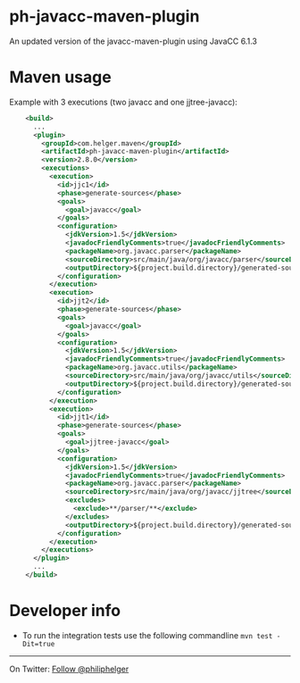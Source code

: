 ph-javacc-maven-plugin
======================

An updated version of the javacc-maven-plugin using JavaCC 6.1.3

# Maven usage

Example with 3 executions (two javacc and one jjtree-javacc):

```xml
    <build>
      ...
      <plugin>
        <groupId>com.helger.maven</groupId>
        <artifactId>ph-javacc-maven-plugin</artifactId>
        <version>2.8.0</version>
        <executions>
          <execution>
            <id>jjc1</id>
            <phase>generate-sources</phase>
            <goals>
              <goal>javacc</goal>
            </goals>
            <configuration>
              <jdkVersion>1.5</jdkVersion>
              <javadocFriendlyComments>true</javadocFriendlyComments>
              <packageName>org.javacc.parser</packageName>
              <sourceDirectory>src/main/java/org/javacc/parser</sourceDirectory>
              <outputDirectory>${project.build.directory}/generated-sources/javacc1</outputDirectory>
            </configuration>
          </execution>
          <execution>
            <id>jjt2</id>
            <phase>generate-sources</phase>
            <goals>
              <goal>javacc</goal>
            </goals>
            <configuration>
              <jdkVersion>1.5</jdkVersion>
              <javadocFriendlyComments>true</javadocFriendlyComments>
              <packageName>org.javacc.utils</packageName>
              <sourceDirectory>src/main/java/org/javacc/utils</sourceDirectory>
              <outputDirectory>${project.build.directory}/generated-sources/javacc2</outputDirectory>
            </configuration>
          </execution>
          <execution>
            <id>jjt1</id>
            <phase>generate-sources</phase>
            <goals>
              <goal>jjtree-javacc</goal>
            </goals>
            <configuration>
              <jdkVersion>1.5</jdkVersion>
              <javadocFriendlyComments>true</javadocFriendlyComments>
              <packageName>org.javacc.parser</packageName>
              <sourceDirectory>src/main/java/org/javacc/jjtree</sourceDirectory>
              <excludes>
                <exclude>**/parser/**</exclude>
              </excludes>
              <outputDirectory>${project.build.directory}/generated-sources/jjtree1</outputDirectory>
            </configuration>
          </execution>
        </executions>
      </plugin>
      ...
    </build>
```

# Developer info

  * To run the integration tests use the following commandline `mvn test -Dit=true`

---

On Twitter: <a href="https://twitter.com/philiphelger">Follow @philiphelger</a>
  